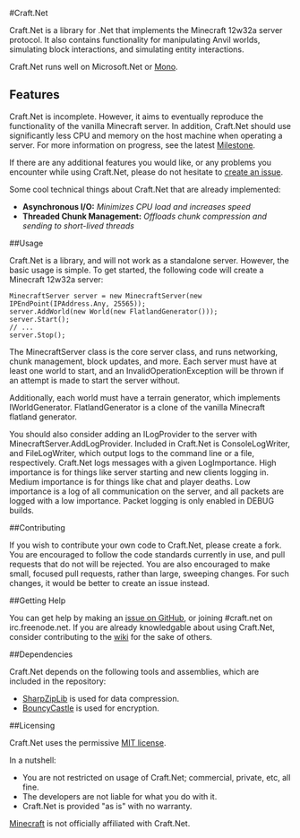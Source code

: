 #Craft.Net

Craft.Net is a library for .Net that implements the Minecraft 12w32a server protocol.
It also contains functionality for manipulating Anvil worlds, simulating block interactions,
and simulating entity interactions.

Craft.Net runs well on Microsoft.Net or [Mono](https://github.com/mono/mono).

Features
-------

Craft.Net is incomplete. However, it aims to eventually reproduce the functionality of the
vanilla Minecraft server. In addition, Craft.Net should use significantly less CPU and
memory on the host machine when operating a server. For more information on progress, see
the latest [Milestone](https://github.com/SirCmpwn/Craft.Net/issues/milestones).

If there are any additional features you would like, or any problems you encounter while
using Craft.Net, please do not hesitate to
[create an issue](https://github.com/SirCmpwn/Craft.Net/issues).

Some cool technical things about Craft.Net that are already implemented:

* **Asynchronous I/O:** *Minimizes CPU load and increases speed*
* **Threaded Chunk Management:** *Offloads chunk compression and sending to short-lived threads*

##Usage

Craft.Net is a library, and will not work as a standalone server. However, the basic usage
is simple. To get started, the following code will create a Minecraft 12w32a server:

    MinecraftServer server = new MinecraftServer(new IPEndPoint(IPAddress.Any, 25565));
    server.AddWorld(new World(new FlatlandGenerator()));
    server.Start();
    // ...
    server.Stop();

The MinecraftServer class is the core server class, and runs networking, chunk management,
block updates, and more. Each server must have at least one world to start, and an
InvalidOperationException will be thrown if an attempt is made to start the server without.

Additionally, each world must have a terrain generator, which implements IWorldGenerator.
FlatlandGenerator is a clone of the vanilla Minecraft flatland generator.

You should also consider adding an ILogProvider to the server with
MinecraftServer.AddLogProvider. Included in Craft.Net is ConsoleLogWriter, and FileLogWriter,
which output logs to the command line or a file, respectively. Craft.Net logs messages with
a given LogImportance. High importance is for things like server starting and new clients
logging in. Medium importance is for things like chat and player deaths. Low importance is a
log of all communication on the server, and all packets are logged with a low importance.
Packet logging is only enabled in DEBUG builds.

##Contributing

If you wish to contribute your own code to Craft.Net, please create a fork. You are
encouraged to follow the code standards currently in use, and pull requests that do not will
be rejected. You are also encouraged to make small, focused pull requests, rather than large,
sweeping changes. For such changes, it would be better to create an issue instead.

##Getting Help

You can get help by making an [issue on GitHub](https://github.com/SirCmpwn/Craft.Net/issues),
or joining #craft.net on irc.freenode.net.  If you are already knowledgable about using
Craft.Net, consider contributing to the [wiki](https://github.com/SirCmpwn/Craft.Net/wiki) for
the sake of others.

##Dependencies

Craft.Net depends on the following tools and assemblies, which are included in the repository:

* [SharpZipLib](http://www.icsharpcode.net/opensource/sharpziplib/) is used for data compression.
* [BouncyCastle](http://www.bouncycastle.org/) is used for encryption.

##Licensing

Craft.Net uses the permissive [MIT license](http://www.opensource.org/licenses/mit-license.php/).

In a nutshell:

* You are not restricted on usage of Craft.Net; commercial, private, etc, all fine.
* The developers are not liable for what you do with it.
* Craft.Net is provided "as is" with no warranty.

[Minecraft](http://minecraft.net) is not officially affiliated with Craft.Net.
